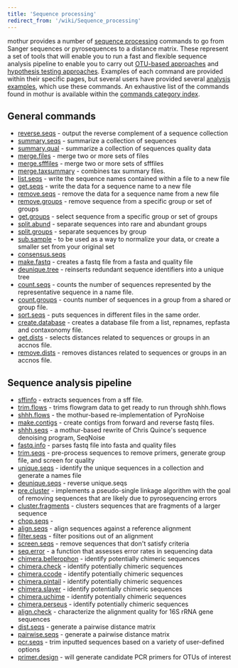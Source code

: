 ```yaml
---
title: 'Sequence processing'
redirect_from: '/wiki/Sequence_processing'
---
```

mothur provides a number of [sequence
processing](sequence_processing) commands to go from Sanger
sequences or pyrosequences to a distance matrix. These represent a set
of tools that will enable you to run a fast and flexible sequence
analysis pipeline to enable you to carry out [OTU-based
approaches](OTU-based_approaches) and [hypothesis testing
approaches](hypothesis_testing_approaches). Examples of each
command are provided within their specific pages, but several users have
provided several [analysis examples](analysis_examples),
which use these commands. An exhaustive list of the commands found in
mothur is available within the [ commands category
index](Special:Categories).

## General commands

-   [reverse.seqs](reverse.seqs) - output the reverse
    complement of a sequence collection
-   [summary.seqs](summary.seqs) - summarize a collection of
    sequences
-   [summary.qual](summary.qual) - summarize a collection of
    sequences quality data
-   [merge.files](merge.files) - merge two or more sets of
    files
-   [merge.sfffiles](merge.sfffiles) - merge two or more sets
    of sfffiles
-   [merge.taxsummary](merge.taxsummary) - combines tax
    summary files.
-   [list.seqs](list.seqs) - write the sequence names
    contained within a file to a new file
-   [get.seqs](get.seqs) - write the data for a sequence name
    to a new file
-   [remove.seqs](remove.seqs) - remove the data for a
    sequence name from a new file
-   [remove.groups](remove.groups) - remove sequence from a
    specific group or set of groups
-   [get.groups](get.groups) - select sequence from a
    specific group or set of groups
-   [split.abund](split.abund) - separate sequences into rare
    and abundant groups
-   [split.groups](split.groups) - separate sequences by
    group
-   [sub.sample](sub.sample) - to be used as a way to
    normalize your data, or create a smaller set from your original set
-   [consensus.seqs](consensus.seqs)
-   [make.fastq](make.fastq) - creates a fastq file from a
    fasta and quality file
-   [deunique.tree](deunique.tree) - reinserts redundant
    sequence identifiers into a unique tree
-   [count.seqs](count.seqs) - counts the number of sequences
    represented by the representative sequence in a name file.
-   [count.groups](count.groups) - counts number of sequences
    in a group from a shared or group file.
-   [sort.seqs](sort.seqs) - puts sequences in different
    files in the same order.
-   [create.database](create.database) - creates a database
    file from a list, repnames, repfasta and contaxonomy file.
-   [get.dists](get.dists) - selects distances related to
    sequences or groups in an accnos file.
-   [remove.dists](remove.dists) - removes distances related
    to sequences or groups in an accnos file.

## Sequence analysis pipeline

-   [sffinfo](sffinfo) - extracts sequences from a sff file.
-   [trim.flows](trim.flows) - trims flowgram data to get
    ready to run through shhh.flows
-   [shhh.flows](shhh.flows) - the mothur-based
    re-implementation of PyroNoise
-   [make.contigs](make.contigs) - create contigs from
    forward and reverse fastq files.
-   [shhh.seqs](shhh.seqs) - a mothur-based rewrite of Chris
    Quince\'s sequence denoising program, SeqNoise
-   [fastq.info](fastq.info) - parses fastq file into fasta
    and quality files
-   [trim.seqs](trim.seqs) - pre-process sequences to remove
    primers, generate group file, and screen for quality
-   [unique.seqs](unique.seqs) - identify the unique
    sequences in a collection and generate a names file
-   [deunique.seqs](deunique.seqs) - reverse unique.seqs
-   [pre.cluster](pre.cluster) - implements a pseudo-single
    linkage algorithm with the goal of removing sequences that are
    likely due to pyrosequencing errors
-   [cluster.fragments](cluster.fragments) - clusters
    sequences that are fragments of a larger sequence
-   [chop.seqs](chop.seqs) -
-   [align.seqs](align.seqs) - align sequences against a
    reference alignment
-   [filter.seqs](filter.seqs) - filter positions out of an
    alignment
-   [screen.seqs](screen.seqs) - remove sequences that don\'t
    satisfy criteria
-   [seq.error](seq.error) - a function that assesses error
    rates in sequencing data
-   [chimera.bellerophon](chimera.bellerophon) - identify
    potentially chimeric sequences
-   [chimera.check](chimera.check) - identify potentially
    chimeric sequences
-   [chimera.ccode](chimera.ccode) - identify potentially
    chimeric sequences
-   [chimera.pintail](chimera.pintail) - identify potentially
    chimeric sequences
-   [chimera.slayer](chimera.slayer) - identify potentially
    chimeric sequences
-   [chimera.uchime](chimera.uchime) - identify potentially
    chimeric sequences
-   [chimera.perseus](chimera.perseus) - identify potentially
    chimeric sequences
-   [align.check](align.check) - characterize the alignment
    quality for 16S rRNA gene sequences
-   [dist.seqs](dist.seqs) - generate a pairwise distance
    matrix
-   [pairwise.seqs](pairwise.seqs) - generate a pairwise
    distance matrix
-   [pcr.seqs](pcr.seqs) - trim inputted sequences based on a
    variety of user-defined options
-   [primer.design](primer.design) - will generate candidate
    PCR primers for OTUs of interest
